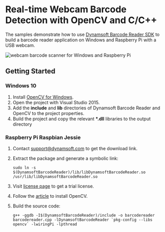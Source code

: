 # Real-time Webcam Barcode Detection with OpenCV and C/C++

The samples demonstrate how to use [Dynamsoft Barcode Reader SDK](http://www.dynamsoft.com/Products/Dynamic-Barcode-Reader.aspx) to build a barcode reader application on Windows and Raspberry Pi with a USB webcam.

![webcam barcode scanner for Windows and Raspberry Pi](http://www.codepool.biz/wp-content/uploads/2016/05/dbr_opencv_cplusplus.png)

## Getting Started
### Windows 10
1. Install [OpenCV for Windows](http://opencv.org/downloads.html).
2. Open the project with Visual Studio 2015.
3. Add the **include** and **lib** directories of Dynamsoft Barcode Reader and OpenCV to the project properties.
4. Build the project and copy the relevant **\*.dll** libraries to the output directory

### Raspberry Pi Raspbian Jessie
1. Contact [support@dynamsoft.com](mailto:support@dynamsoft.com) to get the download link.
2. Extract the package and generate a symbolic link:

    ```
    sudo ln -s $(DynamsoftBarcodeReader)/lib/libDynamsoftBarcodeReader.so /usr/lib/libDynamsoftBarcodeReader.so
    ```
3. Visit [license page](http://www.dynamsoft.com/CustomerPortal/Account/GetTrialLicense.aspx?Product=DBR) to get a trial license.
4. Follow the [article](http://www.pyimagesearch.com/2015/10/26/how-to-install-opencv-3-on-raspbian-jessie/) to install OpenCV.
5. Build the source code:

   ```
   g++ -ggdb -I$(DynamsoftBarcodeReader)/include -o barcodereader barcodereader.cpp -lDynamsoftBarcodeReader `pkg-config --libs opencv` -lwiringPi -lpthread
   ```
